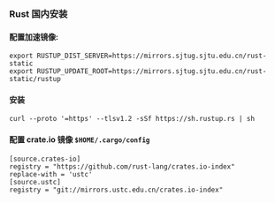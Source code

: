 ### Rust 国内安装
#### 配置加速镜像:
```
export RUSTUP_DIST_SERVER=https://mirrors.sjtug.sjtu.edu.cn/rust-static
export RUSTUP_UPDATE_ROOT=https://mirrors.sjtug.sjtu.edu.cn/rust-static/rustup
```
#### 安装
```
curl --proto '=https' --tlsv1.2 -sSf https://sh.rustup.rs | sh
```
#### 配置 crate.io 镜像  `$HOME/.cargo/config `
```
[source.crates-io]
registry = "https://github.com/rust-lang/crates.io-index"
replace-with = 'ustc'
[source.ustc]
registry = "git://mirrors.ustc.edu.cn/crates.io-index"
```
